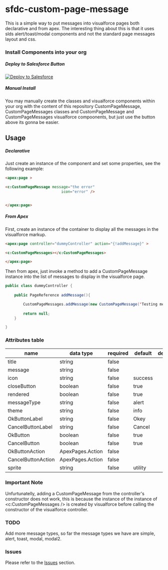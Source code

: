 # sfdc-custom-page-message

This is a simple way to put messages into visualforce pages both declarative and from apex. The interesting thing about this is that it uses slds alert/toast/modal components and not the standard page messages layout and css.


### Install Components into your org

##### Deploy to Salesforce Button

<a href="https://githubsfdeploy.herokuapp.com?owner=anyei&repo=custom-page-message">
  <img alt="Deploy to Salesforce"
       src="https://raw.githubusercontent.com/afawcett/githubsfdeploy/master/src/main/webapp/resources/img/deploy.png">
</a>



##### Manual Install

You may manually create the classes and visualforce components within your org with the content of this repository CustomPageMessage, CustomPageMessages classes and CustomPageMessage and CustomPageMessages visualforce compoonents, but just use the button above its gonna be easier. 


## Usage

##### Declarative

Just create an instance of the component and set some properties, see the following example:

```html
<apex:page >

<c:CustomPageMessage message="the error"
                         icon="error" />


</apex:page>
```


##### From Apex

First, create an instance of the container to display all the messages in the visualforce markup.

```html
<apex:page controller="dummyController" action="{!addMessage}" >

<c:CustomPageMessages></c:CustomPageMessages>

</apex:page>
```

Then from apex, just invoke a method to add a CustomPageMessage instance into the list of messages to display in the visualforce page.

```java
public class dummyController {
    
    public PageReference addMessage(){

        CustomPageMessages.addMessage(new CustomPageMessage('Testing message','answer'));
       
        return null;
    }

}
```

### Attributes table

| name               | data type        | required | default | description |
|--------------------|------------------|----------|---------|-------------|
| title              | string           | false    |         |             |
| message            | string           | false    |         |             |
| icon               | string           | false    | success |             |
| closeButton        | boolean          | false    | true    |             |
| rendered           | boolean          | false    | true    |             |
| messageType        | string           | false    | alert   |             |
| theme              | string           | false    | info    |             |
| OkButtonLabel      | string           | false    | Okey    |             |
| CancelButtonLabel  | string           | false    | Cancel  |             |
| OkButton           | boolean          | false    | true    |             |
| CancelButton       | boolean          | false    | true    |             |
| OkButtonAction     | ApexPages.Action | false    |         |             |
| CancelButtonAction | ApexPages.Action | false    |         |             |
| sprite             | string           | false    | utility |             |

### Important Note

Unfurtunatelly, adding a CustomPageMessage from the controller's constructor does not work, this is because the instance of the instance of <c:CustomPageMessages /> is created by visualforce before calling the constructor of the visualforce controller.


### TODO
Add more message types, so far the message types we have are simple, alert, toast, modal, modal2.

### Issues
Please refer to the <a href="https://github.com/anyei/custom-page-message/issues">Issues</a> section.




